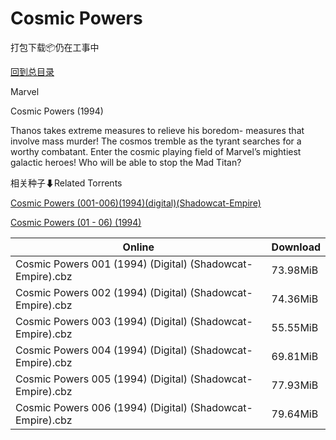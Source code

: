 # Cosmic Powers

打包下载📦仍在工事中

[回到总目录](/Catalogs.md)

Marvel

Cosmic Powers (1994)

Thanos takes extreme measures to relieve his boredom- measures that involve mass murder! The cosmos tremble as the tyrant searches for a worthy combatant. Enter the cosmic playing field of Marvel’s mightiest galactic heroes! Who will be able to stop the Mad Titan?





相关种子⬇Related Torrents

[Cosmic Powers (001-006)(1994)(digital)(Shadowcat-Empire)](https://github.com/alicewish/markdown/blob/master/torrent/Cosmic-Powers--001-006--1994--digital--Shadowcat-Empire.md)

[Cosmic Powers (01 - 06) (1994)](https://github.com/alicewish/markdown/blob/master/torrent/Cosmic-Powers--01---06---1994.md)

Online | Download
--- | ---
Cosmic Powers 001 (1994) (Digital) (Shadowcat-Empire).cbz | 73.98MiB
Cosmic Powers 002 (1994) (Digital) (Shadowcat-Empire).cbz | 74.36MiB
Cosmic Powers 003 (1994) (Digital) (Shadowcat-Empire).cbz | 55.55MiB
Cosmic Powers 004 (1994) (Digital) (Shadowcat-Empire).cbz | 69.81MiB
Cosmic Powers 005 (1994) (Digital) (Shadowcat-Empire).cbz | 77.93MiB
Cosmic Powers 006 (1994) (Digital) (Shadowcat-Empire).cbz | 79.64MiB